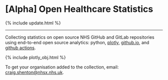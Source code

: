 <script src="https://cdn.plot.ly/plotly-latest.min.js"></script>
<style>
table.dataframe, .dataframe th, .dataframe td {
  border: none;
  border-bottom: 1px solid #C8C8C8;
  border-collapse: collapse;
  text-align:left;
  padding: 10px;
  margin-bottom: 40px;
  font-size: 0.9em;
}
.dataframe summary {
  border: none;
  border-bottom: 1px solid #C8C8C8;
  border-collapse: collapse;
  text-align:left;
  padding: 10px;
  margin-bottom: 40px;
  font-size: 0.5em;
}
</style>

# [Alpha] Open Healthcare Statistics

{% include update.html %}

---

Collecting statistics on open source NHS GitHub and GitLab repositories using end-to-end open source analytics: python, [plotly](https://plotly.com/python/), [github.io](https://pages.github.com/), and [github actions](https://github.com/features/actions).

{% include plotly_obj.html %}

To get your organisation added to the collection, email: [craig.shenton@nhsx.nhs.uk](mailto:craig.shenton@nhsx.nhs.uk).
